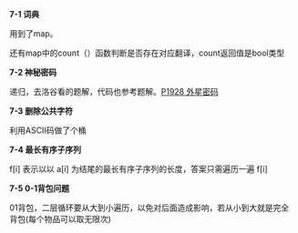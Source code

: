 **7-1 词典**

用到了map。

还有map中的count（）函数判断是否存在对应翻译，count返回值是bool类型

**7-2 神秘密码**

递归，去洛谷看的题解，代码也参考题解。[P1928 外星密码 ](https://www.luogu.com.cn/problem/solution/P1928)

**7-3 删除公共字符**

利用ASCII码做了个桶

**7-4 最长有序子序列**

f[i] 表示以以 a[i] 为结尾的最长有序子序列的长度，答案只需遍历一遍 f[i]

**7-5 0-1背包问题**

01背包，二层循环要从大到小遍历，以免对后面造成影响，若从小到大就是完全背包(每个物品可以取无限次)